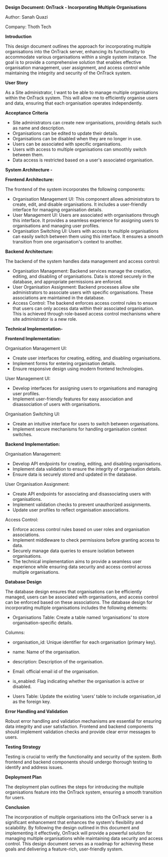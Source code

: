 ﻿**Design Document: OnTrack - Incorporating Multiple Organisations**

Author: Sanah Quazi

Company: Thoth Tech

**Introduction**

This design document outlines the approach for incorporating multiple organisations into the OnTrack
server, enhancing its functionality to accommodate various organisations within a single system
instance. The goal is to provide a comprehensive solution that enables effective organisation
management, user assignment, and access control while maintaining the integrity and security of the
OnTrack system.

**User Story**

As a Site administrator, I want to be able to manage multiple organisations within the OnTrack
system. This will allow me to efficiently organise users and data, ensuring that each organisation
operates independently.

**Acceptance Criteria**

- Site administrators can create new organisations, providing details such as name and description.
- Organisations can be edited to update their details.
- Organisations can be disabled when they are no longer in use.
- Users can be associated with specific organisations.
- Users with access to multiple organisations can smoothly switch between them.
- Data access is restricted based on a user's associated organisation.

**System Architecture -**

**Frontend Architecture:**

The frontend of the system incorporates the following components:

- Organisation Management UI: This component allows administrators to create, edit, and disable
  organisations. It includes a user-friendly interface for managing organisation details.
- User Management UI: Users are associated with organisations through this interface. It provides a
  seamless experience for assigning users to organisations and managing user profiles.
- Organisation Switching UI: Users with access to multiple organisations can easily switch between
  them using this interface. It ensures a smooth transition from one organisation's context to
  another.

**Backend Architecture:**

The backend of the system handles data management and access control:

- Organisation Management: Backend services manage the creation, editing, and disabling of
  organisations. Data is stored securely in the database, and appropriate permissions are enforced.
- User Organisation Assignment: Backend processes allow site administrators to associate users with
  specific organisations. These associations are maintained in the database.
- Access Control: The backend enforces access control rules to ensure that users can only access
  data within their associated organisation. This is achieved through role-based access control
  mechanisms where site administrator is a new role.

**Technical Implementation-**

**Frontend Implementation:**

Organisation Management UI:

- Create user interfaces for creating, editing, and disabling organisations.
- Implement forms for entering organisation details.
- Ensure responsive design using modern frontend technologies.

User Management UI:

- Develop interfaces for assigning users to organisations and managing user profiles.
- Implement user-friendly features for easy association and disassociation of users with
  organisations.

Organisation Switching UI:

- Create an intuitive interface for users to switch between organisations.
- Implement secure mechanisms for handling organisation context switches.

**Backend Implementation:**

Organisation Management:

- Develop API endpoints for creating, editing, and disabling organisations.
- Implement data validation to ensure the integrity of organisation details.
- Ensure data is securely stored and updated in the database.

User Organisation Assignment:

- Create API endpoints for associating and disassociating users with organisations.
- Implement validation checks to prevent unauthorized assignments.
- Update user profiles to reflect organisation associations.

Access Control:

- Enforce access control rules based on user roles and organisation associations.
- Implement middleware to check permissions before granting access to data.
- Securely manage data queries to ensure isolation between organisations.
- The technical implementation aims to provide a seamless user experience while ensuring data
  security and access control across multiple organisations.

**Database Design**

The database design ensures that organisations can be efficiently managed, users can be associated
with organisations, and access control can be enforced based on these associations. The database
design for incorporating multiple organisations includes the following elements:

- Organisations Table: Create a table named ‘organisations’ to store organisation-specific details.

Columns:

- organisation_id: Unique identifier for each organisation (primary key).
- name: Name of the organisation.
- description: Description of the organisation.
- Email: official email id of the organisation.
- is_enabled: Flag indicating whether the organisation is active or disabled.

- Users Table: Update the existing ‘users’ table to include organisation_id as the foreign key.

**Error Handling and Validation**

Robust error handling and validation mechanisms are essential for ensuring data integrity and user
satisfaction. Frontend and backend components should implement validation checks and provide clear
error messages to users.

**Testing Strategy**

Testing is crucial to verify the functionality and security of the system. Both frontend and backend
components should undergo thorough testing to identify and address issues.

**Deployment Plan**

The deployment plan outlines the steps for introducing the multiple organisations feature into the
OnTrack system, ensuring a smooth transition for users.

**Conclusion**

The incorporation of multiple organisations into the OnTrack server is a significant enhancement
that enhances the system's flexibility and scalability. By following the design outlined in this
document and implementing it effectively, OnTrack will provide a powerful solution for managing
multiple organisations while maintaining data security and access control. This design document
serves as a roadmap for achieving these goals and delivering a feature-rich, user-friendly system.
